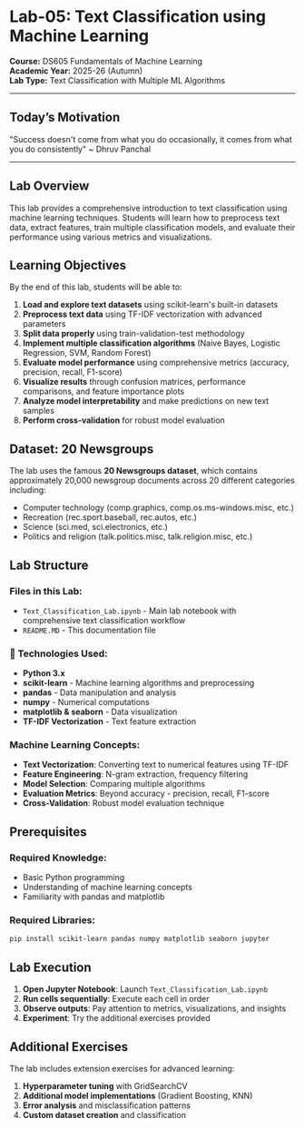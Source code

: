 # Lab-05: Text Classification using Machine Learning

**Course:** DS605 Fundamentals of Machine Learning  
**Academic Year:** 2025-26 (Autumn)  
**Lab Type:** Text Classification with Multiple ML Algorithms

---

## Today’s Motivation

"Success doesn't come from what you do occasionally, it comes from what you do consistently" ~ Dhruv Panchal

---

## Lab Overview

This lab provides a comprehensive introduction to text classification using machine learning techniques. Students will learn how to preprocess text data, extract features, train multiple classification models, and evaluate their performance using various metrics and visualizations.

## Learning Objectives

By the end of this lab, students will be able to:

1. **Load and explore text datasets** using scikit-learn's built-in datasets
2. **Preprocess text data** using TF-IDF vectorization with advanced parameters
3. **Split data properly** using train-validation-test methodology
4. **Implement multiple classification algorithms** (Naive Bayes, Logistic Regression, SVM, Random Forest)
5. **Evaluate model performance** using comprehensive metrics (accuracy, precision, recall, F1-score)
6. **Visualize results** through confusion matrices, performance comparisons, and feature importance plots
7. **Analyze model interpretability** and make predictions on new text samples
8. **Perform cross-validation** for robust model evaluation

## Dataset: 20 Newsgroups

The lab uses the famous **20 Newsgroups dataset**, which contains approximately 20,000 newsgroup documents across 20 different categories including:
- Computer technology (comp.graphics, comp.os.ms-windows.misc, etc.)
- Recreation (rec.sport.baseball, rec.autos, etc.)
- Science (sci.med, sci.electronics, etc.)
- Politics and religion (talk.politics.misc, talk.religion.misc, etc.)

## Lab Structure

### Files in this Lab:
- `Text_Classification_Lab.ipynb` - Main lab notebook with comprehensive text classification workflow
- `README.MD` - This documentation file

### 🔧 Technologies Used:
- **Python 3.x**
- **scikit-learn** - Machine learning algorithms and preprocessing
- **pandas** - Data manipulation and analysis
- **numpy** - Numerical computations
- **matplotlib & seaborn** - Data visualization
- **TF-IDF Vectorization** - Text feature extraction


### Machine Learning Concepts:
- **Text Vectorization**: Converting text to numerical features using TF-IDF
- **Feature Engineering**: N-gram extraction, frequency filtering
- **Model Selection**: Comparing multiple algorithms
- **Evaluation Metrics**: Beyond accuracy - precision, recall, F1-score
- **Cross-Validation**: Robust model evaluation technique


## Prerequisites

### Required Knowledge:
- Basic Python programming
- Understanding of machine learning concepts
- Familiarity with pandas and matplotlib

### Required Libraries:
```bash
pip install scikit-learn pandas numpy matplotlib seaborn jupyter
```

## Lab Execution

1. **Open Jupyter Notebook**: Launch `Text_Classification_Lab.ipynb`
2. **Run cells sequentially**: Execute each cell in order
3. **Observe outputs**: Pay attention to metrics, visualizations, and insights
4. **Experiment**: Try the additional exercises provided

## Additional Exercises

The lab includes extension exercises for advanced learning:
1. **Hyperparameter tuning** with GridSearchCV
2. **Additional model implementations** (Gradient Boosting, KNN)
3. **Error analysis** and misclassification patterns
4. **Custom dataset creation** and classification
